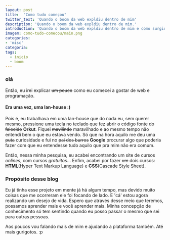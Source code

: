 ```yaml
---
layout: post
title:  "Como tudo começou"
twitter_text: 'Quando o boom da web expldiu dentro de mim'
description: 'Quando o boom da web expldiu dentro de mim.'
introduction: 'Quando o boom da web expldiu dentro de mim e como surgiu o meu interesse por programação.'
imagem: como-tudo-comecou/main.png
categories:
- 'misc'
categoria:
tags:
  - inicio
  - boom
---
```


### olá

Então, eu irei explicar <s>um pouco</s> como eu comecei a gostar de web e programação.

#### Era uma vez, uma lan-house :)

Pois é, eu trabalhava em uma lan-house que do nada eu, sem querer mesmo, pressione uma tecla no teclado que fez abrir o código fonte do <s>falecido</s> **Orkut**. Fiquei <s>mavilindo</s> maravilhado e ao mesmo tempo não entendi bem o que eu estava vendo. Só que na hora aquilo me deu uma <s>puta</s> curiosidade e fui no <s>pai dos burros</s> **Google** procurar algo que poderia fazer com que eu entendesse tudo aquilo que pra mim não era comum. 

Então, nessa minha pesquisa, eu acabei encontrando um site de cursos *onlines*, com cursos *gratuitos*... Enfim, acabei por fazer <s>um</s> dois cursos: **HTML**(Hyper Text Markup Language) e **CSS**(Cascade Style Sheet).

### Propósito desse blog
Eu já tinha esse projeto em mente já há algum tempo, mas devido muito coisas que me ocorreram ele foi focando de lado. E 'cá' estou agora realizando um desejo de vida.
Espero que através desse meio que teremos, possamos aprender mais e você aprender mais.
Minha concepção de conhecimento só tem sentindo quando eu posso passar o mesmo que sei para outras pessoas. 

Aos poucos vou falando mais de mim e ajudando a plataforma também. Até mais gurigotos. :p

